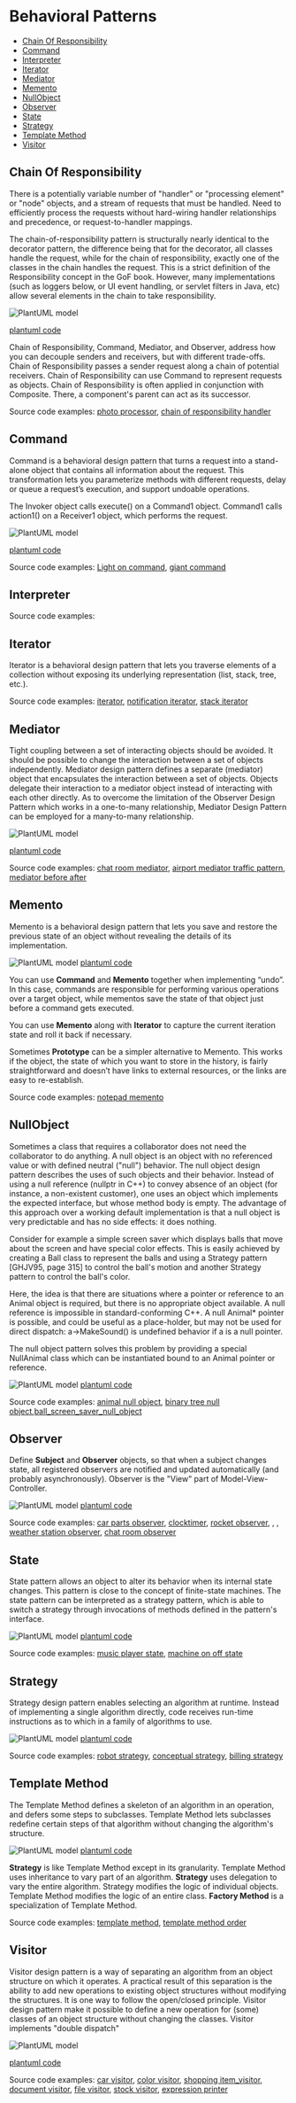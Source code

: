 # Behavioral Patterns
- [Chain Of Responsibility](#chain-of-responsibility)
- [Command](#command)
- [Interpreter](#interpreter)
- [Iterator](#iterator)
- [Mediator](#mediator)
- [Memento](#memento)
- [NullObject](#nullobject)
- [Observer](#observer)
- [State](#state)
- [Strategy](#strategy)
- [Template Method](#template-method)
- [Visitor](#visitor)

## Chain Of Responsibility
There is a potentially variable number of "handler" or "processing element" or "node" objects, and a stream of requests that must be handled. Need to efficiently process the requests without hard-wiring handler relationships and precedence, or request-to-handler mappings.

The chain-of-responsibility pattern is structurally nearly identical to the decorator pattern, the difference being that for the decorator, all classes handle the request, while for the chain of responsibility, exactly one of the classes in the chain handles the request. This is a strict definition of the Responsibility concept in the GoF book. However, many implementations (such as loggers below, or UI event handling, or servlet filters in Java, etc) allow several elements in the chain to take responsibility.

![PlantUML model](diagrams/chain_of_responsibility.svg)

[plantuml code](diagrams/chain_of_responsibility.puml)

Chain of Responsibility, Command, Mediator, and Observer, address how you can decouple senders and receivers, but with different trade-offs. Chain of Responsibility passes a sender request along a chain of potential receivers.
Chain of Responsibility can use Command to represent requests as objects.
Chain of Responsibility is often applied in conjunction with Composite. There, a component's parent can act as its successor.

Source code examples: 
[photo processor](ChainOfResponsibility/photo_processor.cpp), [chain of responsibility handler](ChainOfResponsibility/chain_of_responsibility_handler.cpp)



## Command
Command is a behavioral design pattern that turns a request into a stand-alone object that contains all information about the request. This transformation lets you parameterize methods with different requests, delay or queue a request’s execution, and support undoable operations.

The Invoker object calls execute() on a Command1 object. Command1 calls action1() on a Receiver1 object, which performs the request.

![PlantUML model](diagrams/command.svg)

[plantuml code](diagrams/command.puml)

Source code examples:
[Light on command](Command/LightOnCommand.cpp), [giant command](Command/giant_command.cpp)



## Interpreter

Source code examples:
## Iterator
Iterator is a behavioral design pattern that lets you traverse elements of a collection without exposing its underlying representation (list, stack, tree, etc.).


Source code examples:
[iterator](Iterator/iterator.cpp), [notification iterator](Iterator/notification_iterator.cpp), [stack iterator](Iterator/stack_iterator.cpp)

## Mediator
Tight coupling between a set of interacting objects should be avoided. It should be possible to change the interaction between a set of objects independently. Mediator design pattern defines a separate (mediator) object that encapsulates the interaction between a set of objects.
Objects delegate their interaction to a mediator object instead of interacting with each other directly.
As to overcome the limitation of the Observer Design Pattern which works in a one-to-many relationship, Mediator Design Pattern can be employed for a many-to-many relationship.


![PlantUML model](diagrams/chat_mediator.svg)

[plantuml code](diagrams/chat_mediator.puml)


Source code examples:
[chat room mediator](Mediator/chat_room_mediator.cpp), [airport mediator traffic pattern](Mediator/airport_mediator_traffic_pattern.cpp), [mediator before after](Mediator/mediator_before_after.cpp)




## Memento

Memento is a behavioral design pattern that lets you save and restore the previous state of an object without revealing the details of its implementation.


![PlantUML model](diagrams/notepad_memento.svg)
[plantuml code](diagrams/notepad_memento.puml)

You can use **Command** and **Memento** together when implementing “undo”. In this case, commands are responsible for performing various operations over a target object, while mementos save the state of that object just before a command gets executed.

You can use **Memento** along with **Iterator** to capture the current iteration state and roll it back if necessary.

Sometimes **Prototype** can be a simpler alternative to Memento. This works if the object, the state of which you want to store in the history, is fairly straightforward and doesn’t have links to external resources, or the links are easy to re-establish.

Source code examples:
[notepad memento](Memento/notepad_memento.cpp)




## NullObject
Sometimes a class that requires a collaborator does not need the collaborator to do anything. A null object is an object with no referenced value or with defined neutral ("null") behavior. The null object design pattern describes the uses of such objects and their behavior. Instead of using a null reference (nullptr in C++) to convey absence of an object (for instance, 
a non-existent customer), one uses an object which implements the expected interface, but whose method body is empty. 
The advantage of this approach over a working default implementation is that a null object is very predictable and has no side effects: 
it does nothing.



Consider for example a simple screen saver which displays balls that move about the screen and have special color effects. This is easily achieved by creating a Ball class to represent the balls and using a Strategy pattern [GHJV95, page 315] to control the ball's motion and another Strategy pattern to control the ball's color.


Here, the idea is that there are situations where a pointer or reference to an Animal object is required, but there is no appropriate object available. A null reference is impossible in standard-conforming C++. A null Animal* pointer is possible, and could be useful as a place-holder, but may not be used for direct dispatch: a->MakeSound() is undefined behavior if a is a null pointer.

The null object pattern solves this problem by providing a special NullAnimal class which can be instantiated bound to an Animal pointer or reference.

![PlantUML model](diagrams/ball_null_object.svg)
[plantuml code](diagrams/ball_null_object.puml)


Source code examples:
[animal null object](NullObject/animal_null_object.cpp), [binary tree null object](NullObject/binary_tree_null_object.cpp),[ball_screen_saver_null_object](NullObject/ball_screen_saver_null_object.cpp)

## Observer
Define **Subject** and **Observer** objects, so that when a subject changes state, all registered observers are notified and updated automatically
 (and probably asynchronously). Observer is the "View" part of Model-View-Controller.

![PlantUML model](diagrams/observer.svg)
[plantuml code](diagrams/observer.puml)

Source code examples:
[car parts observer](Observer/car_observer.cpp), [clocktimer](Observer/clocktimer.cpp), [rocket observer](Observer/rocket_observer.cpp), [](), [](), [weather station observer](Observer/weather_station_observer.cpp), [chat room observer](Observer/chat_room_observer.cpp)

## State

State pattern allows an object to alter its behavior when its internal state changes. This pattern is close to the concept of finite-state machines.
The state pattern can be interpreted as a strategy pattern, which is able to switch a strategy through invocations of methods defined in the
 pattern's interface.

![PlantUML model](diagrams/music_player_state.svg)
[plantuml code](diagrams/music_player_state.puml)

Source code examples:
[music player state](State/music_player_state.cpp), [machine on off state](State/machine_on_off_state.cpp) 



## Strategy

Strategy design pattern enables selecting an algorithm at runtime. Instead of implementing a single algorithm directly, code receives 
run-time instructions as to which in a family of algorithms to use.


![PlantUML model](diagrams/conceptual_strategy.svg)
[plantuml code](diagrams/conceptual_strategy.puml)


Source code examples:
[robot strategy](Strategy/robot.cpp), [conceptual strategy](Strategy/conceptual_strategy.cpp), [billing strategy](Strategy/billing_strategy.cpp)


## Template Method

The Template Method defines a skeleton of an algorithm in an operation, and defers some steps to subclasses. Template Method lets subclasses redefine certain steps of that algorithm without changing the algorithm's structure.

![PlantUML model](diagrams/order_process_template.svg)
[plantuml code](diagrams/order_process_template.puml)


**Strategy** is like Template Method except in its granularity.
Template Method uses inheritance to vary part of an algorithm. **Strategy** uses delegation to vary the entire algorithm.
Strategy modifies the logic of individual objects. Template Method modifies the logic of an entire class.
**Factory Method** is a specialization of Template Method.

Source code examples:
[template method](TemplateMethod/template_method.cpp), [template method order](TemplateMethod/template_method_order.cpp)



## Visitor
Visitor design pattern is a way of separating an algorithm from an object structure on which it operates. A practical result of this separation
 is the ability to add new operations to existing object structures without modifying the structures. 
It is one way to follow the open/closed principle.
Visitor design pattern make it possible to define a new operation for (some) classes of an object structure without changing the classes.
Visitor implements "double dispatch"


![PlantUML model](diagrams/car_visitor.svg)

[plantuml code](diagrams/car_visitor.puml)

Source code examples: [car visitor](Visitor/car_visitor.cpp), [color visitor](Visitor/color_visitor.cpp), [shopping item_visitor](Visitor/shopping_item_visitor.cpp), [document visitor](Visitor/document_visitor.cpp), [file visitor](Visitor/file_visitor.cpp), [stock visitor](Visitor/stock_visitor.cpp), [expression printer](Visitor/expression_printer.cpp)
